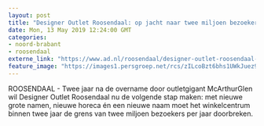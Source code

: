 ```yaml
---
layout: post
title: "Designer Outlet Roosendaal: op jacht naar twee miljoen bezoekers per jaar met nieuwe zaken en mogelijke uitbreiding"
date: Mon, 13 May 2019 12:24:00 GMT
categories: 
- noord-brabant 
- roosendaal 
externe_link: "https://www.ad.nl/roosendaal/designer-outlet-roosendaal-op-jacht-naar-twee-miljoen-bezoekers-per-jaar-met-nieuwe-zaken-en-mogelijke-uitbreiding~a9f84cb7/"
feature_image: "https://images1.persgroep.net/rcs/zILcoBzt6bhs1UWkJuez9cR0fso/diocontent/100726678/_fitwidth/400/?appId=21791a8992982cd8da851550a453bd7f&quality=0.7"
---
```


ROOSENDAAL - Twee jaar na de overname door outletgigant McArthurGlen wil Designer Outlet Roosendaal nu de volgende stap maken: met nieuwe grote namen, nieuwe horeca én een nieuwe naam moet het winkelcentrum binnen twee jaar de grens van twee miljoen bezoekers per jaar doorbreken.

